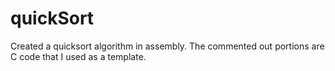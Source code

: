 # quickSort
Created a quicksort algorithm in assembly. The commented out portions are C code that I used as a template.

